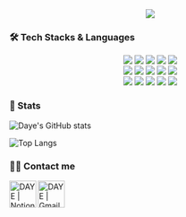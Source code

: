 <div align= "center">
    <img src="https://capsule-render.vercel.app/api?type=transparent&color=0:00e0bb,100:00c26e&height=180&text=Hello%20Wolrd🤚%20I'm%20Daye!!&animation=&fontColor=40a080&fontSize=60" />
</div>

### 🛠️ Tech Stacks & Languages
<div style="margin: 0 auto; text-align: center;"> <img src="https://img.shields.io/badge/Bootstrap-7952B3?style=flat-square&logo=Bootstrap&logoColor=white">
  <img src="https://img.shields.io/badge/CSS3-1572B6?style=flat-square&logo=CSS3&logoColor=white">
  <img src="https://img.shields.io/badge/Figma-F24E1E?style=flat-square&logo=Figma&logoColor=white">
  <img src="https://img.shields.io/badge/Github-181717?style=flat-square&logo=Github&logoColor=white">
  <img src="https://img.shields.io/badge/HTML5-E34F26?style=flat-square&logo=HTML5&logoColor=white">
  <br/><img src="https://img.shields.io/badge/Typescript-3178C6?style=flat-square&logo=Typescript&logoColor=white">
  <img src="https://img.shields.io/badge/Javascript-F7DF1E?style=flat-square&logo=Javascript&logoColor=white">
  <img src="https://img.shields.io/badge/Next.js-000000?style=flat-square&logo=Next.js&logoColor=white">
  <img src="https://img.shields.io/badge/React-61DAFB?style=flat-square&logo=React&logoColor=white">
  <img src="https://img.shields.io/badge/Node.js-339933?style=flat-square&logo=Node.js&logoColor=white">
  <br/><img src="https://img.shields.io/badge/Vercel-000000?style=flat-square&logo=Vercel&logoColor=white">
  <img src="https://img.shields.io/badge/MariaDB-003545?style=flat-square&logo=MariaDB&logoColor=white">
  <img src="https://img.shields.io/badge/Oracle-F80000?style=flat-square&logo=Oracle&logoColor=white">
  <img src="https://img.shields.io/badge/MySQL-4479A1?style=flat-square&logo=MySQL&logoColor=white">
  <img src="https://img.shields.io/badge/Linux-FCC624?style=flat-square&logo=Linux&logoColor=white">
</div>

### 🤔 Stats

![Daye's GitHub stats](https://github-readme-stats.vercel.app/api?username=EstherC1150&show_icons=true&theme=aura)

![Top Langs](https://github-readme-stats.vercel.app/api/top-langs/?username=EstherC1150&layout=compact&theme=neon)
    
### 🧑‍💻 Contact me
[<img align="left" alt="DAYE | Notion" width="48px" src="https://img.icons8.com/doodle/48/notion.png" />][notion]
[<img align="left" alt="DAYE | Gmail" width="48px" src="https://img.icons8.com/plasticine/100/gmail-new.png" />][email]

[notion]: https://www.notion.so/739dd9cedfa241d6b3bfcd18809d5679
[email]: mailto:daye511@gmail.com
